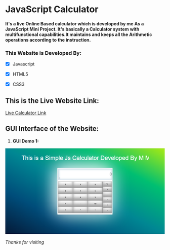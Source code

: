 # JavaScript Calculator 

#### It's a live Online Based calculator which is developed by me As a JavaScript Mini Project. It's basically a Calculator system with multifunctional capabilities.It maintains and keeps all the Arithmetic operations according to the instruction.

### This Website is Developed By:

- [x] Javascript
- [x] HTML5
- [x] CSS3



## This is the Live Website Link:
[Live Calculator Link](https://rayhan60611.github.io/javascript-live-calculator/)

## GUI Interface of the Website:

1. **GUI Demo 1:**

![image](https://github.com/rayhan60611/javascript-live-calculator/blob/master/jscalc.png)


*Thanks for visiting*